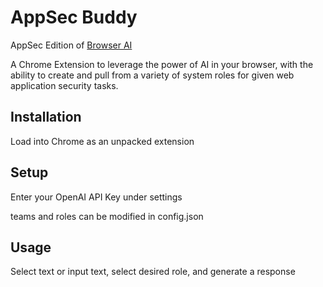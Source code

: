 # AppSec Buddy
AppSec Edition of [Browser AI](https://github.com/evanconnelly/browser-ai)

A Chrome Extension to leverage the power of AI in your browser, with the ability to create and pull from a variety of system roles for given web application security tasks.

## Installation 
Load into Chrome as an unpacked extension 

## Setup
Enter your OpenAI API Key under settings

teams and roles can be modified in config.json

## Usage
Select text or input text, select desired role, and generate a response
